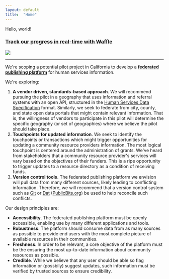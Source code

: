```yaml
---
layout: default
title:  "Home"
---
```


Hello, world!

### [Track our progress in real-time with Waffle](https://waffle.io/cahealthdata/human-services-scoping-plan)
[![](https://cloud.githubusercontent.com/assets/100216/9208980/322e1b52-4042-11e5-88d6-d29bf077503b.png)](https://waffle.io/cahealthdata/human-services-scoping-plan)

***

We're scoping a potential pilot project in California to develop a **[federated publishing platform](https://openreferral.org/data-for-good-exchange-a-new-paper-with-an-old-concept/)** for human services information.

We're exploring:

1. **A vendor driven, standards-based approach**. We will recommend pursuing the pilot in a geography that uses information and referral systems with an open API, structured in the [Human Services Data Specification](https://github.com/codeforamerica/OpenReferral/blob/master/Human%20Services%20Data%20Specification%20%20v1.0.md) format. Similarly, we seek to federate from city, county, and state open data portals that might contain relevant information. That is, the willingness of vendors to participate in this pilot will determine the specific geography (or set of geographies) where we believe the pilot should take place.
2. **Touchpoints for updated information**. We seek to identify the touchpoints or transactions which might trigger opportunities for updating a community resource providers information. The most logical touchpoint is centered around the administration of grants. We've heard from stakeholders that a community resource provider's services will vary based on the objectives of their funders. This is a ripe opportunity to trigger updates to a resource directory as a condition of receiving funds.
3. **Version control tools**. The federated publishing platform we envision will pull data from many different sources, likely leading to conflicting information. Therefore, we will recommend that a version control system such as [Git](https://git-scm.com/) or [Dat](http://dat-data.com/) ([PublicBits.org](http://dat-data.com/blog/2016-02-01-announcing-publicbits)) be used to help reconcile such conflicts.

Our design principles are:

- **Accessibility**. The federated publishing platform must be openly accessible, enabling use by many different applications and tools.
- **Robustness**. The platform should consume data from as many sources as possible to provide end users with the most complete picture of available resources in their communities.
- **Freshness**. In order to be relevant, a core objective of the platform must be the ensuring the most up-to-date information about community resources as possible.
- **Credible**. While we believe that any user should be able so flag information or (possbily) suggest updates, such information must be verified by trusted sources to ensure credibility.
